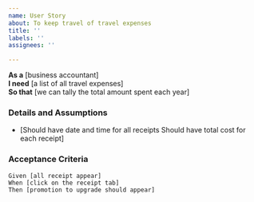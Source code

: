 ```yaml
---
name: User Story
about: To keep travel of travel expenses
title: ''
labels: ''
assignees: ''

---
```


**As a** [business accountant]  
 **I need** [a list of all travel expenses]  
 **So that** [we can tally the total amount spent each year]  
   
 ### Details and Assumptions
 * [Should have date and time for all receipts
Should have total cost for each receipt]
   
 ### Acceptance Criteria  
   
 ```gherkin
 Given [all receipt appear]
 When [click on the receipt tab]
 Then [promotion to upgrade should appear]

